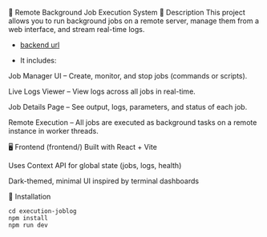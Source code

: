 🚀 Remote Background Job Execution System
🧠 Description
This project allows you to run background jobs on a remote server, manage them from a web interface, and stream real-time logs.

* [backend url](https://github.com/error404-sp/joblog-backend)

* It includes:

Job Manager UI – Create, monitor, and stop jobs (commands or scripts).

Live Logs Viewer – View logs across all jobs in real-time.

Job Details Page – See output, logs, parameters, and status of each job.

Remote Execution – All jobs are executed as background tasks on a remote instance in worker threads.

🖥️ Frontend (frontend/)
Built with React + Vite

Uses Context API for global state (jobs, logs, health)

Dark-themed, minimal UI inspired by terminal dashboards

🔧 Installation

```
cd execution-joblog
npm install
npm run dev
```
